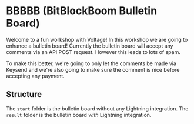 # BBBBB (BitBlockBoom Bulletin Board)

Welcome to a fun workshop with Voltage! In this workshop we are going to enhance a bulletin board! Currently the bulletin board will accept any comments via an API POST request. However this leads to lots of spam.

To make this better, we're going to only let the comments be made via Keysend and we're also going to make sure the comment is nice before accepting any payment.

## Structure

The `start` folder is the bulletin board without any Lightning integration.
The `result` folder is the bulletin board _with_ Lightning integration.
